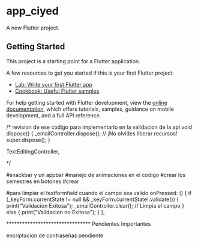 # app_ciyed

A new Flutter project.

## Getting Started

This project is a starting point for a Flutter application.

A few resources to get you started if this is your first Flutter project:

- [Lab: Write your first Flutter app](https://docs.flutter.dev/get-started/codelab)
- [Cookbook: Useful Flutter samples](https://docs.flutter.dev/cookbook)

For help getting started with Flutter development, view the
[online documentation](https://docs.flutter.dev/), which offers tutorials,
samples, guidance on mobile development, and a full API reference.






/*
revision de ese codigo para implementarlo en la validacion de la api
void dispose() {
    _emailController.dispose(); // ¡No olvides liberar recursos!
    super.dispose();
  }

  TextEditingController,
  
*/

#snackbar y un appbar
#manejo de animaciones en el codigo
#crear los semestres en botones
#crear




#para limpiar el textformfield cuando el campo sea valido
onPressed: () {
  if (_keyForm.currentState != null && _keyForm.currentState!.validate()) {
    print("Validacion Exitosa");
    _emailController.clear(); // Limpia el campo
  } else {
    print("Validacion no Exitosa");
  }
},


******************************** Pendientes Importantes

encriptacion de contraseñas pendiente